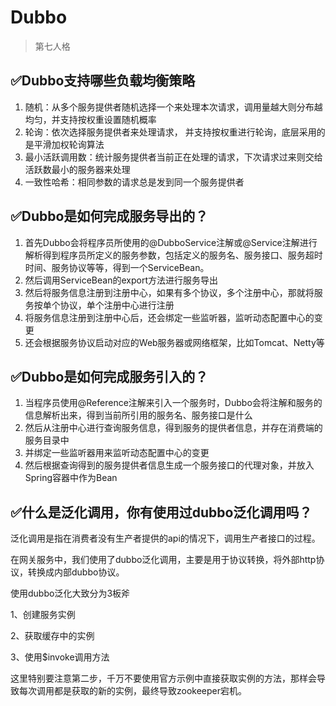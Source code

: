 # Dubbo

> 第七人格

## ✅Dubbo⽀持哪些负载均衡策略

1. 随机：从多个服务提供者随机选择⼀个来处理本次请求，调⽤量越⼤则分布越均匀，并⽀持按权重设置随机概率
2. 轮询：依次选择服务提供者来处理请求， 并⽀持按权重进⾏轮询，底层采⽤的是平滑加权轮询算法
3. 最⼩活跃调⽤数：统计服务提供者当前正在处理的请求，下次请求过来则交给活跃数最⼩的服务器来处理
4. ⼀致性哈希：相同参数的请求总是发到同⼀个服务提供者

## ✅Dubbo是如何完成服务导出的？

1. ⾸先Dubbo会将程序员所使⽤的@DubboService注解或@Service注解进⾏解析得到程序员所定义的服务参数，包括定义的服务名、服务接⼝、服务超时时间、服务协议等等，得到⼀个ServiceBean。
2. 然后调⽤ServiceBean的export⽅法进⾏服务导出
3. 然后将服务信息注册到注册中⼼，如果有多个协议，多个注册中⼼，那就将服务按单个协议，单个注册中⼼进⾏注册
4. 将服务信息注册到注册中⼼后，还会绑定⼀些监听器，监听动态配置中⼼的变更
5. 还会根据服务协议启动对应的Web服务器或⽹络框架，⽐如Tomcat、Netty等

## ✅Dubbo是如何完成服务引⼊的？

1. 当程序员使⽤@Reference注解来引⼊⼀个服务时，Dubbo会将注解和服务的信息解析出来，得到当前所引⽤的服务名、服务接⼝是什么
2. 然后从注册中⼼进⾏查询服务信息，得到服务的提供者信息，并存在消费端的服务⽬录中
3. 并绑定⼀些监听器⽤来监听动态配置中⼼的变更
4. 然后根据查询得到的服务提供者信息⽣成⼀个服务接⼝的代理对象，并放⼊Spring容器中作为Bean

## ✅什么是泛化调用，你有使用过dubbo泛化调用吗？
泛化调用是指在消费者没有生产者提供的api的情况下，调用生产者接口的过程。

在网关服务中，我们使用了dubbo泛化调用，主要是用于协议转换，将外部http协议，转换成内部dubbo协议。

使用dubbo泛化大致分为3板斧

1、创建服务实例

2、获取缓存中的实例

3、使用$invoke调用方法

这里特别要注意第二步，千万不要使用官方示例中直接获取实例的方法，那样会导致每次调用都是获取的新的实例，最终导致zookeeper宕机。